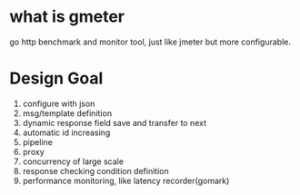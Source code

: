 # what is gmeter
go http benchmark and monitor tool, just like jmeter but more configurable.

# Design Goal
1. configure with json
2. msg/template definition 
3. dynamic response field save and transfer to next
4. automatic id increasing
5. pipeline
6. proxy
7. concurrency of large scale
8. response checking condition definition
9. performance monitoring, like latency recorder(gomark)

